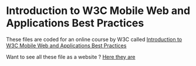 # Introduction to W3C Mobile Web and Applications Best Practices

These files are coded for an online course by W3C called [Introduction to W3C Mobile Web and Applications Best Practices](http://www.w3techcourses.com/)

Want to see all these file as a website ? [Here they are](http://alienlebarge.github.com/BPIntro/)